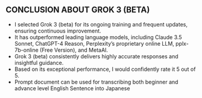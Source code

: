 ## CONCLUSION ABOUT GROK 3 (BETA)
- I selected Grok 3 (beta) for its ongoing training and frequent updates, ensuring continuous improvement.
- It has outperformed leading language models, including Claude 3.5 Sonnet, ChatGPT-4 Reason, Perplexity’s proprietary online LLM, pplx-7b-online (Free Version), and MetaAI.
- Grok 3 (beta) consistently delivers highly accurate responses and insightful guidance.
- Based on its exceptional performance, I would confidently rate it 5 out of 5.
- Prompt document can be used for transcribing both beginner and advance level English Sentence into Japanese  